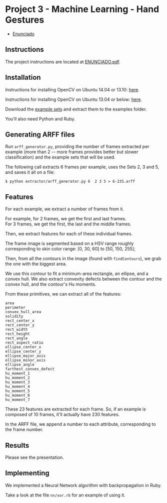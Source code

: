 Project 3 - Machine Learning - Hand Gestures
============================================

* [Enunciado](ENUNCIADO.pdf)


## Instructions

The project instructions are located at [ENUNCIADO.pdf](ENUNCIADO.pdf).


## Installation

Instructions for installing OpenCV on Ubuntu 14.04 or 13.10:
[here](http://www.sysads.co.uk/2014/05/install-opencv-2-4-9-ubuntu-14-04-13-10/).

Instructions for installing OpenCV on Ubuntu 13.04 or below:
[here](https://help.ubuntu.com/community/OpenCV).

Download the [example sets](ftp://mi.eng.cam.ac.uk/pub/CamGesData/)
and extract them to the examples folder.

You'll also need Python and Ruby.


## Generating ARFF files

Run `arff_generator.py`, providing the number of frames extracted per example
(more than 2 -- more frames provides better but slower classification) and the
example sets that will be used. 

The following call extracts 6 frames per example, uses the Sets 2, 3 and 5, and
saves it all on a file:

```
$ python extractor/arff_generator.py 6  2 3 5 > 6-235.arff
```


## Features

For each example, we extract a number of frames from it.

For example, for 2 frames, we get the first and last frames.  
For 3 frames, we get the first, the last and the middle frames.

Then, we extract features for each of these individual frames.

The frame image is segmented based on a HSV range roughly corresponding
to skin color range: [0, 30, 60] to [50, 150, 255];

Then, from all the contours in the image (found with `findContours`),
we grab the one with the biggest area.

We use this contour to fit a minimum-area rectangle, an ellipse, and a 
convex hull. We also extract convexity defects between the contour and
the convex hull, and the contour's Hu moments.

From these primitives, we can extract all of the features:

```
area
perimeter
convex_hull_area
solidity
rect_center_x
rect_center_y
rect_width
rect_height
rect_angle
rect_aspect_ratio
ellipse_center_x
ellipse_center_y
ellipse_major_axis
ellipse_minor_axis
ellipse_angle
farthest_convex_defect
hu_moment_1
hu_moment_2
hu_moment_3
hu_moment_4
hu_moment_5
hu_moment_6
hu_moment_7
```

These 23 features are extracted for each frame. So, if an example is composed
of 10 frames, it'll actually have 230 features.

In the ARFF file, we append a number to each attribute, corresponding to the
frame number.


## Results

Please see the presentation.


## Implementing

We implemented a Neural Network algorithm with backpropagation in Ruby.

Take a look at the file `nn/xor.rb` for an example of using it.